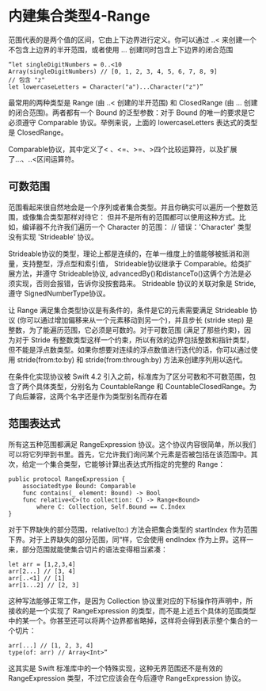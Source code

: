 # 内建集合类型4-Range

范围代表的是两个值的区间，它由上下边界进行定义。你可以通过 ..< 来创建一个不包含上边界的半开范围，或者使用 ... 创建同时包含上下边界的闭合范围  
```
“let singleDigitNumbers = 0..<10
Array(singleDigitNumbers) // [0, 1, 2, 3, 4, 5, 6, 7, 8, 9]
// 包含 "z"
let lowercaseLetters = Character("a")...Character("z")”
```
最常用的两种类型是 Range (由 ..< 创建的半开范围) 和 ClosedRange (由 ... 创建的闭合范围)。两者都有一个 Bound 的泛型参数：对于 Bound 的唯一的要求是它必须遵守 Comparable 协议。举例来说，上面的 lowercaseLetters 表达式的类型是 ClosedRange<Character>。  

Comparable协议，其中定义了< 、<=、>=、>四个比较运算符，以及扩展了...、..<区间运算符。


## 可数范围
范围看起来很自然地会是一个序列或者集合类型。并且你确实可以遍历一个整数范围，或像集合类型那样对待它：
但并不是所有的范围都可以使用这种方式。比如，编译器不允许我们遍历一个 Character 的范围：
// 错误：'Character' 类型没有实现 'Strideable' 协议。  

Strideable协议的类型，理论上都是连续的，在单一维度上的值能够被抵消和测量，支持整型，浮点型和索引值， Strideable协议继承于 Comparable。给类扩展方法，并遵守 Strideable协议, advancedBy()和distanceTo()这俩个方法是必须实现，否则会报错，告诉你没按套路来。 Strideable 协议的关联对象是 Stride,遵守 SignedNumberType协议。


让 Range 满足集合类型协议是有条件的，条件是它的元素需要满足 Strideable 协议 (你可以通过增加偏移来从一个元素移动到另一个)，并且步长 (stride step) 是整数，为了能遍历范围，它必须是可数的。对于可数范围 (满足了那些约束)，因为对于 Stride 有整数类型这样一个约束，所以有效的边界包括整数和指针类型，但不能是浮点数类型。如果你想要对连续的浮点数值进行迭代的话，你可以通过使用 stride(from:to:by) 和 stride(from:through:by) 方法来创建序列用以迭代。


在条件化实现协议被 Swift 4.2 引入之前，标准库为了区分可数和不可数范围，包含了两个具体类型，分别名为 CountableRange 和 CountableClosedRange。为了向后兼容，这两个名字还是作为类型别名而存在着

## 范围表达式
所有这五种范围都满足 RangeExpression 协议。这个协议内容很简单，所以我们可以将它列举到书里。首先，它允许我们询问某个元素是否被包括在该范围中。其次，给定一个集合类型，它能够计算出表达式所指定的完整的 Range：
```
public protocol RangeExpression {
	associatedtype Bound: Comparable
	func contains(_ element: Bound) -> Bool
	func relative<C>(to collection: C) -> Range<Bound>
		where C: Collection, Self.Bound == C.Index
}

```
对于下界缺失的部分范围，relative(to:) 方法会把集合类型的 startIndex 作为范围下界。对于上界缺失的部分范围，同“样，它会使用 endIndex 作为上界。这样一来，部分范围就能使集合切片的语法变得相当紧凑：
```
let arr = [1,2,3,4]
arr[2...] // [3, 4]
arr[..<1] // [1]
arr[1...2] // [2, 3]
```
这种写法能够正常工作，是因为 Collection 协议里对应的下标操作符声明中，所接收的是一个实现了 RangeExpression 的类型，而不是上述五个具体的范围类型中的某一个。你甚至还可以将两个边界都省略掉，这样将会得到表示整个集合的一个切片：
```
arr[...] // [1, 2, 3, 4]
type(of: arr) // Array<Int>”

```
这其实是 Swift 标准库中的一个特殊实现，这种无界范围还不是有效的 RangeExpression 类型，不过它应该会在今后遵守 RangeExpression 协议。








